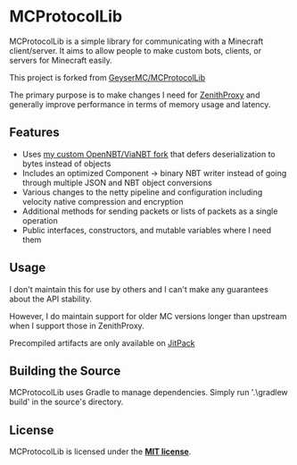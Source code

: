 # MCProtocolLib
MCProtocolLib is a simple library for communicating with a Minecraft client/server. It aims to allow people to make custom bots, clients, or servers for Minecraft easily.

This project is forked from [GeyserMC/MCProtocolLib](https://github.com/GeyserMC/MCProtocolLib)

The primary purpose is to make changes I need for [ZenithProxy](https://github.com/rfresh2/ZenithProxy/)
and generally improve performance in terms of memory usage and latency.

## Features

* Uses [my custom OpenNBT/ViaNBT fork](https://github.com/rfresh2/OpenNBT) that defers deserialization to bytes instead of objects
* Includes an optimized Component -> binary NBT writer instead of going through multiple JSON and NBT object conversions
* Various changes to the netty pipeline and configuration including velocity native compression and encryption
* Additional methods for sending packets or lists of packets as a single operation
* Public interfaces, constructors, and mutable variables where I need them

## Usage

I don't maintain this for use by others and I can't make any guarantees about the API stability.

However, I do maintain support for older MC versions longer than upstream when I support those in ZenithProxy.

Precompiled artifacts are only available on [JitPack](https://jitpack.io/#rfresh2/MCProtocolLib/)

## Building the Source
MCProtocolLib uses Gradle to manage dependencies. Simply run '.\gradlew build' in the source's directory.

## License
MCProtocolLib is licensed under the **[MIT license](http://www.opensource.org/licenses/mit-license.html)**.

